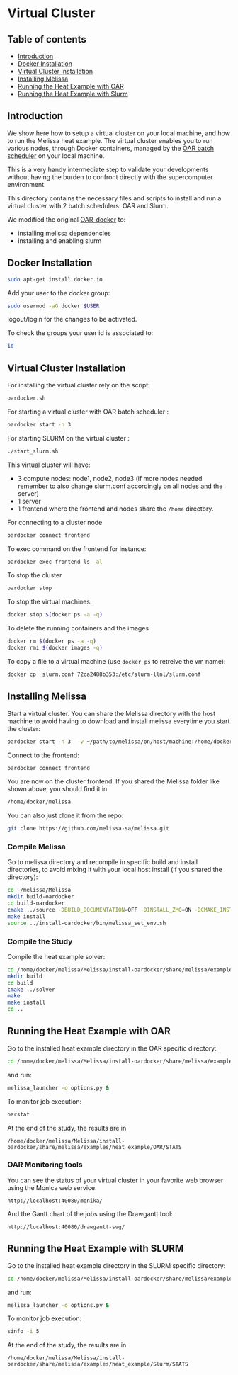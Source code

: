 # Virtual Cluster 

## Table of contents
* [Introduction](#intro)
* [Docker Installation](#docker)
* [Virtual Cluster Installation](#cluster)
* [Installing Melissa](#melissa)
* [Running the Heat Example  with OAR](#heatoar)
* [Running the Heat Example  with Slurm](#heatslurm)



## Introduction <a name="intro"></a>
We show here how to setup a virtual cluster on your local machine, and how to run
the Melissa heat example. The  virtual cluster enables you to run various nodes, through Docker containers,
managed by the [OAR batch scheduler](http://oar.imag.fr)  on  your local machine.

This is a very handy intermediate step to validate your developments without having the burden to
confront directly with the supercomputer environment.


This directory contains the necessary files and scripts to install and run a virtual cluster with 2 batch schedulers: OAR and Slurm.

We modified the original [OAR-docker](https://oar.imag.fr/wiki:oar-docker) to:

* installing melissa dependencies
* installing and enabling slurm




## Docker Installation <a name="docker"></a>

```bash
sudo apt-get install docker.io
```

Add your user to the docker group:

```bash
sudo usermod -aG docker $USER
```

logout/login for  the changes to be activated.

To check the groups your user id is associated to:

```bash
id
```

## Virtual Cluster Installation <a name="cluster"></a>

For installing the virtual cluster rely on the script:

```bash
oardocker.sh
```

For starting a virtual cluster with OAR batch scheduler :

```bash
oardocker start -n 3
```

For starting SLURM on the virtual cluster :

```bash
./start_slurm.sh
```

This virtual cluster will have:
* 3 compute nodes: node1, node2, node3  (if more nodes needed remember to also change slurm.conf accordingly on all nodes and the server)
* 1 server
* 1 frontend
where the  frontend and nodes share the `/home` directory.


For connecting to a  cluster node
```bash
oardocker connect frontend
```
To exec command on the frontend for instance:
```bash
oardocker exec frontend ls -al 
```
To stop the cluster
```bash
oardocker stop 
```

To stop the virtual machines:
```bash
docker stop $(docker ps -a -q)
```
To delete the running containers and the images

```bash
docker rm $(docker ps -a -q)
docker rmi $(docker images -q)
```

To copy a file to a virtual machine (use `docker ps` to retreive the vm name):
```bash
docker cp  slurm.conf 72ca2488b353:/etc/slurm-llnl/slurm.conf
``` 

## Installing Melissa <a name="melissa"></a>

Start a virtual cluster. You can share the Melissa directory with the host machine to avoid having to download and install melissa everytime you start the cluster:

```bash
oardocker start -n 3  -v ~/path/to/melissa/on/host/machine:/home/docker/melissa
```

Connect to the frontend:

```bash
oardocker connect frontend
```

You are now on the cluster frontend. If you shared the Melissa folder like shown above, you should find it in

```bash
/home/docker/melissa
```

You can also just clone it from the repo:
```bash
git clone https://github.com/melissa-sa/melissa.git
```

### Compile Melissa 

Go to melissa directory and recompile in specific build and install directories, to avoid  mixing  it with your local host install (if you shared the directory):

```bash
cd ~/melissa/Melissa
mkdir build-oardocker
cd build-oardocker
cmake ../source -DBUILD_DOCUMENTATION=OFF -DINSTALL_ZMQ=ON -DCMAKE_INSTALL_PREFIX=/home/docker/melissa/Melissa/install-oardocker
make install
source ../install-oardocker/bin/melissa_set_env.sh
```

### Compile the Study 

Compile the heat example solver:

```bash
cd /home/docker/melissa/Melissa/install-oardocker/share/melissa/examples/heat_example/
mkdir build
cd build
cmake ../solver
make
make install
cd ..
```




## Running the Heat Example  with OAR <a name="heatoar"></a>

Go to the installed heat example directory in the OAR specific directory:

```bash
cd /home/docker/melissa/Melissa/install-oardocker/share/melissa/examples/heat_example/study_OAR
```
and run:

```bash
melissa_launcher -o options.py &
```

To monitor job execution:

```bash
oarstat
```

At the end of the study, the results are in

```
/home/docker/melissa/Melissa/install-oardocker/share/melissa/examples/heat_example/OAR/STATS
```

### OAR Monitoring tools

You can see the status of your virtual cluster in your favorite web browser using the Monica web service:

```
http://localhost:40080/monika/
```
And the Gantt chart of the jobs using the Drawgantt tool:
```
http://localhost:40080/drawgantt-svg/
```


## Running the Heat Example  with SLURM <a name="heatslurm"></a>

Go to the installed heat example directory in the SLURM specific directory:

```bash
cd /home/docker/melissa/Melissa/install-oardocker/share/melissa/examples/heat_example/study_Slurm
```
and run:

```bash
melissa_launcher -o options.py &
```
To monitor job execution:

```bash
sinfo -i 5
```

At the end of the study, the results are in

```
/home/docker/melissa/Melissa/install-oardocker/share/melissa/examples/heat_example/Slurm/STATS
```









